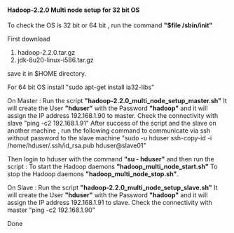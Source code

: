#### Hadoop-2.2.0 Multi node setup for 32 bit OS

To check the OS is 32 bit or 64 bit , run the command **"$file /sbin/init"**

First download 

1. hadoop-2.2.0.tar.gz 
2. jdk-8u20-linux-i586.tar.gz 

save it in $HOME directory.

For 64 bit OS install
"sudo apt-get install ia32-libs"

On Master : 
	Run the script **"hadoop-2.2.0_multi_node_setup_master.sh"**
It will create the User **"hduser"** with the Password **"hadoop"** and it will assign the IP 
address 192.168.1.90 to master.
Check the connectivity with slave "ping -c2 192.168.1.91"
After success of the script and the slave on another machine , run the following command to communicate 
via ssh without password to the slave machine 
"sudo -u hduser ssh-copy-id -i /home/hduser/.ssh/id_rsa.pub hduser@slave01"

Then login to hduser with the command
**"su - hduser"**
and then run the script : 
To start the Hadoop daemons **"hadoop_multi_node_start.sh"**
To stop the Hadoop daemons  **"hadoop_multi_node_stop.sh"**.



On Slave :
	Run the script **"hadoop-2.2.0_multi_node_setup_slave.sh"**
It will create the User **"hduser"** with the Password **"hadoop"** and it will assign the IP 
address 192.168.1.91 to slave.
Check the connectivity with master "ping -c2 192.168.1.90"


Done


